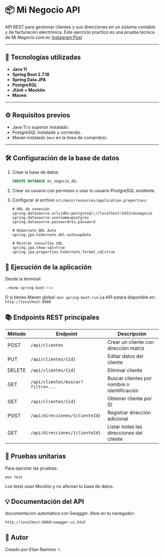 # 📦 Mi Negocio API

API REST para gestionar clientes y sus direcciones en un sistema contable y de facturación electrónica.
Este ejercicio practico es una prueba tecnica de Mi Negocio.com.ec [Instagram Post](https://www.instagram.com/p/DIeBUx_MrhZ/)

---

## 🚀 Tecnologías utilizadas

- **Java 11**
- **Spring Boot 2.7.18**
- **Spring Data JPA**
- **PostgreSQL**
- **JUnit + Mockito**
- **Maven**

---

## ⚙️ Requisitos previos

- Java 11 o superior instalado.
- PostgreSQL instalado y corriendo.
- Maven instalado (`mvn` en la línea de comandos).

---

## 🛠️ Configuración de la base de datos

1. Crear la base de datos:

   ```sql
   CREATE DATABASE mi_negocio_db;
2. Crear un usuario con permisos o usar tu usuario PostgreSQL existente.
3. Configurar el archivo ```src/main/resources/application.properties:```
    ```
   # URL de conexión
    spring.datasource.url=jdbc:postgresql://localhost:5432/minegocio
    spring.datasource.username=postgres
    spring.datasource.password=tu_password
    
    # Hibernate DDL Auto
    spring.jpa.hibernate.ddl-auto=update
    
    # Mostrar consultas SQL
    spring.jpa.show-sql=true
    spring.jpa.properties.hibernate.format_sql=true
   ```
## 🚀 Ejecución de la aplicación
Desde la terminal:
   ```sql
   ./mvnw spring-boot:run
   ```
O si tienes Maven global:
    ```
    mvn spring-boot:run
    ```
La API estará disponible en:
    ```
    http://localhost:8080
    ```
## 📚 Endpoints REST principales
| Método | Endpoint | Descripción |
|----------|---------|----------|
| POST   | ```/api/clientes```   | Crear un cliente con dirección matriz   |
| PUT    | ```/api/clientes/{id}``` | 	Editar datos del cliente   |
| DELETE    | ```/api/clientes/{id}``` | Eliminar cliente   |
| GET    | ```/api/clientes/buscar?filtro=...``` | Buscar clientes por nombre o identificación   |
| GET    | ```/api/clientes/{id}``` | Obtener cliente por ID   |
| POST    | ```/api/direcciones/{clienteId}``` | Registrar dirección adicional   |
| GET    | ```/api/direcciones/{clienteId}``` | Listar todas las direcciones del cliente   |

## 🧪 Pruebas unitarias
Para ejecutar las pruebas:
```commandline
mvn test
```
Los tests usan Mockito y no afectan tu base de datos.

## 💡 Documentación del API
documentación automática con Swagger. Abre en tu navegador:
```
http://localhost:8080/swagger-ui.html
```

## 🙌 Autor
Creado por Elian Ramirez ⚡.